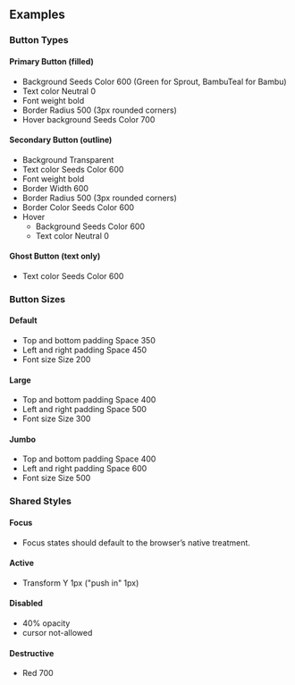 ## Examples

### Button Types

#### Primary Button (filled)
- Background Seeds Color 600 (Green for Sprout, BambuTeal for Bambu)
- Text color Neutral 0
- Font weight bold
- Border Radius 500 (3px rounded corners)
- Hover background Seeds Color 700

#### Secondary Button (outline)
- Background Transparent
- Text color Seeds Color 600
- Font weight bold
- Border Width 600
- Border Radius 500 (3px rounded corners)
- Border Color Seeds Color 600
- Hover
  - Background Seeds Color 600
  - Text color Neutral 0


#### Ghost Button (text only)
- Text color Seeds Color 600

### Button Sizes

#### Default
- Top and bottom padding  Space 350
- Left and right padding Space 450
- Font size Size 200

#### Large
- Top and bottom padding Space 400
- Left and right padding Space 500
- Font size Size 300

#### Jumbo
- Top and bottom padding  Space 400
- Left and right padding Space 600
- Font size Size 500

### Shared Styles

#### Focus
- Focus states should default to the browser’s native treatment.

#### Active
- Transform Y 1px ("push in" 1px)

#### Disabled
- 40% opacity
- cursor not-allowed

#### Destructive
- Red 700
